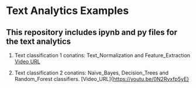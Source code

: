 # Text Analytics Examples

## This repository includes ipynb and py files for the text analytics

1. Text classification 1 conatins: Text_Normalization and Feature_Extraction [Video URL](https://youtu.be/0_LPy-LtYqI)

2. Text classification 2 conatins: Naive_Bayes, Decision_Trees and Random_Forest classifiers. [Video_URL]{https://youtu.be/0N2Rvxfp5yE} 

